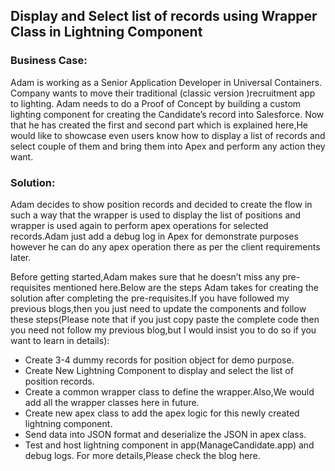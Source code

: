 
## Display and Select list of records using Wrapper Class in Lightning Component
### Business Case:
Adam is working as a Senior Application Developer in Universal Containers. Company wants to move their traditional (classic version )recruitment app to lighting. Adam needs to do a Proof of Concept by building a custom lighting component for creating the Candidate’s record into Salesforce. Now that he has created the first and second part which is explained here,He would like to showcase even users know how to display a list of records and select couple of them and bring them into  Apex and perform any action they want.
### Solution:
Adam decides to show position records and decided to create the flow in such a way that the wrapper is used to display the list of positions and wrapper is used again to perform apex operations for selected records.Adam just add a debug log in Apex for demonstrate purposes however he can do any apex operation there as per the client requirements later.

Before getting started,Adam makes sure that he doesn’t miss any pre-requisites mentioned here.Below are the steps Adam takes for creating the solution after completing the pre-requisites.If you have followed my previous blogs,then you just need to update the components and follow these steps(Please note that if you just copy paste the complete code then you need not follow my previous blog,but I would insist you to do so if you want to learn in details):
- Create 3-4 dummy records for position object for demo purpose.
- Create New Lightning Component to display and select the list of position records.
- Create a common wrapper class to define the wrapper.Also,We would add all the wrapper classes here in future.
- Create new apex class to add the apex logic for this newly created lightning component.
- Send data into JSON format and deserialize the JSON in apex class.
- Test and host lightning component in app(ManageCandidate.app) and debug logs.
For more details,Please check the blog here.

